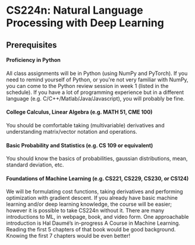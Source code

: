 # CS224n: Natural Language Processing with Deep Learning
## Prerequisites
#### **Proficiency in Python**
All class assignments will be in Python (using NumPy and PyTorch). If you need to remind yourself of Python, or you're not very familiar with NumPy, you can come to the Python review session in week 1 (listed in the schedule). If you have a lot of programming experience but in a different language (e.g. C/C++/Matlab/Java/Javascript), you will probably be fine.

#### **College Calculus, Linear Algebra (e.g. MATH 51, CME 100)**
You should be comfortable taking (multivariable) derivatives and understanding matrix/vector notation and operations.

#### **Basic Probability and Statistics (e.g. CS 109 or equivalent)**
You should know the basics of probabilities, gaussian distributions, mean, standard deviation, etc.

#### **Foundations of Machine Learning (e.g. CS221, CS229, CS230, or CS124)**
We will be formulating cost functions, taking derivatives and performing optimization with gradient descent. If you already have basic machine learning and/or deep learning knowledge, the course will be easier; however it is possible to take CS224n without it. There are many introductions to ML, in webpage, book, and video form. One approachable introduction is Hal Daumé’s in-progress A Course in Machine Learning. Reading the first 5 chapters of that book would be good background. Knowing the first 7 chapters would be even better!
